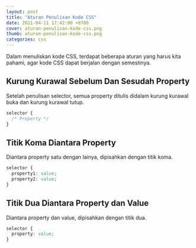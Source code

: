 ```yaml
---
layout: post
title: "Aturan Penulisan Kode CSS"
date: 2021-04-11 17:42:00 +0700
cover: aturan-penulisan-kode-css.png
thumb: aturan-penulisan-kode-css.png
categories: css
---
```


Dalam menuliskan kode CSS, terdapat beberapa aturan yang harus kita pahami, agar kode CSS dapat berjalan dengan semestinya.

## Kurung Kurawal Sebelum Dan Sesudah Property

Setelah penulisan selector, semua property ditulis didalam kurung kurawal buka dan kurung kurawal tutup.

```css
selector {
  /* Property */
}
```

## Titik Koma Diantara Property

Diantara property satu dengan lainya, dipisahkan dengan titik koma.

```css
selector {
  property1: value;
  property2: value;
}
```

## Titik Dua Diantara Property dan Value

Diantara property dan value, dipisahkan dengan titik dua.

```css
selector {
  property: value;
}
```